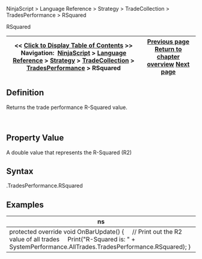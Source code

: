 ﻿
NinjaScript > Language Reference > Strategy > TradeCollection > TradesPerformance > RSquared

RSquared

| << [Click to Display Table of Contents](rsquared.md) >> **Navigation:**     [NinjaScript](ninjascript.md) > [Language Reference](language_reference_wip.md) > [Strategy](strategy.md) > [TradeCollection](tradecollection.md) > [TradesPerformance](tradesperformance.md) > RSquared | [Previous page](profitfactor.md) [Return to chapter overview](tradesperformance.md) [Next page](riskfreereturn.md) |
| --- | --- |
## Definition
Returns the trade performance R-Squared value.  

 
## Property Value
A double value that represents the R-Squared (R2)
 
## Syntax
<TradeCollection>.TradesPerformance.RSquared

## Examples

| ns |
| --- |
| protected override void OnBarUpdate() {      // Print out the R2 value of all trades      Print("R-Squared is: " + SystemPerformance.AllTrades.TradesPerformance.RSquared); } |
 
